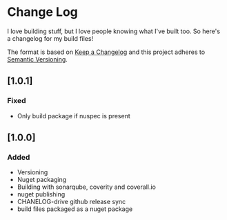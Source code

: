 # Change Log

I love building stuff, but I love people knowing what I've built too. So
here's a changelog for my build files!

The format is based on [Keep a Changelog](http://keepachangelog.com/)
and this project adheres to [Semantic Versioning](http://semver.org/).

## [1.0.1]
### Fixed
 - Only build package if nuspec is present

## [1.0.0]
### Added
 - Versioning
 - Nuget packaging
 - Building with sonarqube, coverity and coverall.io
 - nuget publishing
 - CHANELOG-drive github release sync
 - build files packaged as a nuget package
